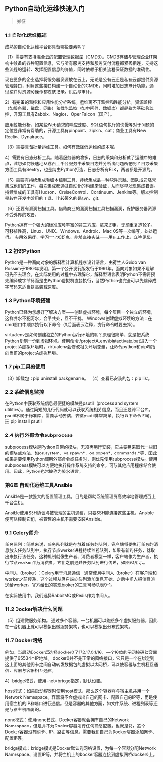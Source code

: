 ## Python自动化运维快速入门
> 郑征

### 1.1 自动化运维概述

成熟的自动化运维平台都具备哪些要素呢？

（1）需要有支持混合云的配置管理数据库（CMDB）。CMDB存储与管理企业IT架构中设备的各种配置信息，它与所有服务支持和服务交付流程都紧密相连，支持这些流程的运转、发挥配置信息的价值，同时依赖于相关流程保证数据的准确性。

现在更多的企业选择将服务器资源放在云上，无论是公有云还是私有云都提供资源管理接口，利用这些接口构建一个自动化的CMDB，同时增加日志审计功能，通过接口对资源的操作都应该记录，供后续审计。

2）有完备的监控和应用性能分析系统。运维离不开监控和性能分析。资源监控（如服务器、磁盘、网络）和性能监控（如中间件、数据库）都是较为基础的监控，开源工具有Zabbix、Nagios、OpenFalcon（国产）。

应用性能分析，如某些Web请求的响应速度、SQL语句执行的快慢等对于问题的定位是非常有帮助的，开源工具有pinpoint、zipkin、cat；商业工具有New Reclic、Dynatrace。

（3）需要具备批量运维工具。如何有效降低运维的成本呢，

4）需要有日志分析工具。随着服务器的增多，日志的采集和分析成了运维中的难点，试想如何快速地从成百上千台服务中采集日志并分析出问题所在呢？日志采集方面工具有Sentry，也是纯由Python打造，日志分析有ELK，两者都是开源的。

（5）需要有持续集成和版本控制工具。持续集成是一种软件实践，团队成员经常集成他们的工作，每次集成都通过自动化的构建来验证，从而尽早发现集成错误。持续集成的工具有Hudson、CruiseControl、Continuum、Jenkins等。版本控制是软件开发中常用的工具，比较著名的是svn、git。

（6）还要有漏洞扫描工具。借助商业的漏洞扫描工具扫描漏洞，保护服务器资源不受外界的攻击。

Python拥有一个强大的标准库和丰富的第三方库，拿来即用，无须重复造轮子。
可移植性高，Linux、UNIX、Windows、Android、Mac OS等一次编写，处处运行。
实用效果好，学习一个知识点，能够直接实战——用在工作上，立竿见影。

### 1.2 初识Python

Python是一种面向对象的解释型计算机程序设计语言，由荷兰人Guido van Rossum于1989年发明，第一个公开发行版发行于1991年。面向对象如果不理解可先不去理会，在实际使用的过程中去理解它，解释型语言表明Python不需要预先编译成字节码而是由Python虚拟机直接执行，当然Python也完全可以先编译成字节码来适当提高装载速度。

### 1.3 Python环境搭建

Python已经为您想好了解决方案——创建虚拟环境，每个项目一个独立的环境，这样井水不犯河水，合平共处，互不干扰。
Windows创建虚拟环境的方法：在cmd窗口中顺序执行以下命令（#后面表示注释，执行命令时要去掉）。

virtualenv是如何创建独立的Python运行环境的呢？原理很简单，就是把系统Python复制一份到虚拟环境。使用命令.\projectA_env\bin\activate.bat进入一个projectA虚拟环境时，virtualenv会修改相关环境变量，让命令python和pip均指向当前的projectA虚拟环境。

### 1.7 pip工具的使用

（3）卸载包：pip uninstall packgename。
（4）查看已安装的包：pip list。

### 2.2 系统信息监控

在Python中获取系统信息最便捷的模块是psutil（process and system utilities）。通过简短的几行代码就可以获取系统相关信息，而且还是跨平台库。psutil不属于标准库，需要手动安装。安装psutil非常简单，执行以下命令即可。
￼
pip install psutil

### 2.4 执行外部命令subprocess

subprocess模块是Python自带的模块，无须再另行安装，它主要用来取代一些旧的模块或方法，如os.system、os.spawn*、os.popen*、commands.*等，因此如果需要使用Python调用外部命令或任务时，则优先使用subprocess模块。使用subprocess模块可以方便地执行操作系统支持的命令，可与其他应用程序结合使用。因此，Python也常被称为胶水语言。

### 第6章 自动化运维工具Ansible

Ansible是一款强大的配置管理工具，目的是帮助系统管理员高效率地管理成百上千台主机。

Ansible使用SSH协议与被管理的主机通信，只要SSH能连接这些主机，Ansible便可以控制它们，被管理的主机不需要安装Ansible。

### 9.1 Celery简介

任务队列：简单来说，任务队列就是存放着任务的队列，客户端将要执行任务的消息放入任务队列中，执行节点worker进程持续监视队列，如果有新的任务，就取出来执行该任务。这种机制就像生产者、消费者模型一样，客户端作为生产者，执行节点worker作为消费者，它们之前通过任务队列进行传递，如图9.1所示。

中间人（broker）：Celery用于消息通信，通常使用中间人（broker）在客户端和worker之前传递，这个过程从客户端向队列添加消息开始，之后中间人把消息派送给worker。官方给出的实现broker的工具可参见表9-1。

在实际使用中，我们选择RabbitMQ或Redis作为中间人。

### 11.2 Docker解决什么问题

（5）组建微服务架构。
通过多个容器，一台机器可以跑很多个虚拟服务器，因此在一台机器上就可以模拟出微服务架构，也可以模拟出分布式架构。

### 11.7 Docker网络

例如，当启动Docker后选择docker0了172.17.0.1/16，一个16位的子网掩码给容器提供了65534个IP地址。
docker0并不是正常的网络接口，它只是一个在绑定到这上面的其他网卡之间自动转发数据包的虚拟以太网桥，可以使容器与主机相互通信、容器与容器相互通信。

4）bridge模式，使用–net=bridge指定，默认设置。


host模式：如果启动容器时使用host模式，那么这个容器将与宿主机共用一个Network Namespace。容器将不会虚拟出自己的网卡、配置自己的IP等，而是使用宿主机的IP和端口进行通信。但是容器的其他方面，如文件系统、进程列表等还是与宿主机隔离的。

none模式：使用none模式，Docker容器就会拥有自己的Network Namespace，但是并不为Docker容器进行任何网络配置。也就是说，这个Docker容器没有网卡、IP、路由等信息，需要我们自己为Docker容器添加网卡、配置IP等。

bridge模式：bridge模式是Docker默认的网络设置，为每一个容器分配Network Namespace、设置IP等，并将主机上的Docker容器连接到虚拟网桥docker0上。